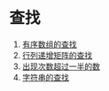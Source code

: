 # 查找

1. [有序数组的查找](https://github.com/rainbowda/learning-algorithm/tree/master/src/main/java/com/learningAlgorithm/query/binarySearch)
2. [行列递增矩阵的查找](https://github.com/rainbowda/learning-algorithm/tree/master/src/main/java/com/learningAlgorithm/query/youngMatrix)
3. [出现次数超过一半的数](https://github.com/rainbowda/learning-algorithm/tree/master/src/main/java/com/learningAlgorithm/query/findOneNumber)
4. [字符串的查找](https://github.com/rainbowda/learning-algorithm/tree/master/src/main/java/com/learningAlgorithm/query/stringSearch)